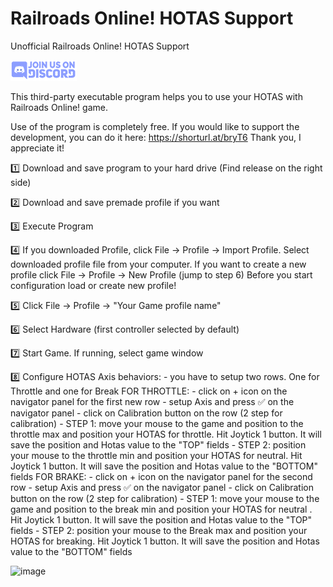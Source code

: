 # Railroads Online! HOTAS Support
Unofficial Railroads Online! HOTAS Support

[![N|Solid](https://github.com/Vandorr/RROHOTASSupport/blob/main/images/join-us-on-discord.png)](https://discord.gg/VvsMfJWjyp)

This third-party executable program helps you to use your HOTAS with Railroads Online! game.


Use of the program is completely free. 
If you would like to support the development, you can do it here: https://shorturl.at/bryT6 Thank you, I appreciate it!

1️⃣  Download and save program to your hard drive (Find release on the right side) 

2️⃣  Download and save premade profile if you want 

3️⃣  Execute Program

4️⃣  If you downloaded Profile, click File -> Profile -> Import Profile. Select downloaded profile file from your computer. 
       If you want to create a new profile click File -> Profile -> New Profile (jump to step 6)
       Before you start configuration load or create new profile!

5️⃣  Click File -> Profile -> "Your Game profile name"

6️⃣  Select Hardware (first controller selected by default)

7️⃣  Start Game. If running, select game window

8️⃣  Configure HOTAS Axis behaviors:
        - you have to setup two rows. One for Throttle and one for Break
       FOR THROTTLE:
        - click on + icon on the navigator panel for the first new row
        - setup Axis and press ✅ on the navigator panel
        - click on Calibration button on the row (2 step for calibration)
             -  STEP 1: move your mouse to the game and position to the throttle max and position your HOTAS for throttle. Hit Joytick 1 button. It will save the position and Hotas value to the "TOP" fields
            - STEP 2: position your mouse to the throttle min and position your HOTAS for neutral. Hit Joytick 1 button. It will save the position and Hotas value to the "BOTTOM" fields
        FOR BRAKE:
        - click on + icon on the navigator panel for the second row
        - setup Axis and press ✅ on the navigator panel
        - click on Calibration button on the row (2 step for calibration)
             -  STEP 1: move your mouse to the game and position to the break min and position your HOTAS for neutral . Hit Joytick 1 button. It will save the position and Hotas value to the "TOP" fields
            - STEP 2: position your mouse to the Break max and position your HOTAS for breaking. Hit Joytick 1 button. It will save the position and Hotas value to the "BOTTOM" fields
            
![image](https://user-images.githubusercontent.com/990379/156883487-349b34cc-6bac-4219-a357-713bf03c8efb.png)
